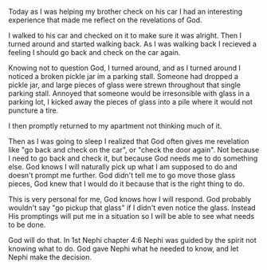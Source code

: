 Today as I was helping my brother check on his car I had an interesting experience that made me reflect on the revelations of God. 

I walked to his car and checked on it to make sure it was alright. Then I turned around and started walking back. As I was walking back I recieved a feeling I should go back and check on the car again. 

Knowing not to question God, I turned around, and as I turned around I noticed a broken pickle jar im a parking stall. Someone had dropped a pickle jar, and large pieces of glass were strewn throughout that single parking stall. Annoyed that someone would be irresonsible with glass in a parking lot, I kicked away the pieces of glass into a pile where it would not puncture a tire. 

I then promptly returned to my apartment not thinking much of it. 

Then as I was going to sleep I realized that God often gives me revelation like "go back and check on the car", or "check the door again". Not because I need to go back and check it, but because God needs me to do something else. God knows I will naturally pick up what I am supposed to do and doesn't prompt me further. God didn't tell me to go move those glass pieces, God knew that I would do it because that is the right thing to do. 

This is very personal for me, God knows how I will respond. God probably wouldn't say "go pickup that glass" if I didn't even notice the glass. Instead His promptings will put me in a situation so I will be able to see what needs to be done. 

God will do that. In 1st Nephi chapter 4:6 Nephi was guided by the spirit not knowing what to do. God gave Nephi what he needed to know, and let Nephi make the decision.
